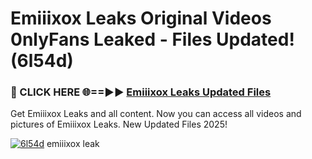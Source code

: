 # Emiiixox Leaks Original Videos 0nlyFans Leaked - Files Updated! (6l54d)

<h3>🔴 CLICK HERE 🌐==►► <a href="https://tinyurl.com/2wckxsce" rel="nofollow">Emiiixox Leaks Updated Files</a></h3>

Get Emiiixox Leaks and all content. Now you can access all videos and pictures of Emiiixox Leaks. New Updated Files 2025!

[![6l54d](https://i.imgur.com/AFduVYN.gif)](https://tinyurl.com/2wckxsce)
emiiixox leak